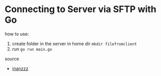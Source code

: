 # Connecting to Server via SFTP with Go

how to use:
1. create folder in the server in home dir `mkdir filefromclient`
2. run `go run main.go`

source 
- [inanzzz](http://www.inanzzz.com/index.php/post/tjp9/golang-sftp-client-server-example-to-upload-and-download-files-over-ssh-connection-streaming)